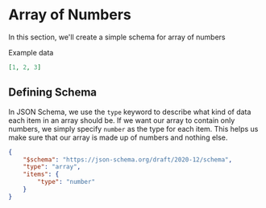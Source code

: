 # Array of Numbers

In this section, we'll create a simple schema for array of numbers

Example data

```json
[1, 2, 3]
```

## Defining Schema

In JSON Schema, we use the `type` keyword to describe what kind of data each item in an array should be. If we want our array to contain only numbers, we simply specify `number` as the type for each item. This helps us make sure that our array is made up of numbers and nothing else.

```json
{
    "$schema": "https://json-schema.org/draft/2020-12/schema",
    "type": "array",
    "items": {
        "type": "number"
    }
}
```
